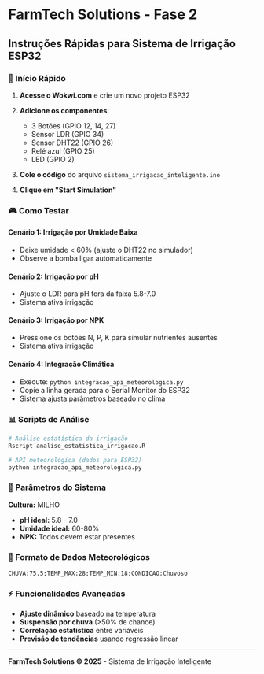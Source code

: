 # FarmTech Solutions - Fase 2
## Instruções Rápidas para Sistema de Irrigação ESP32

### 🚀 Início Rápido

1. **Acesse o Wokwi.com** e crie um novo projeto ESP32
2. **Adicione os componentes**:
   - 3 Botões (GPIO 12, 14, 27)
   - Sensor LDR (GPIO 34)
   - Sensor DHT22 (GPIO 26)
   - Relé azul (GPIO 25)
   - LED (GPIO 2)

3. **Cole o código** do arquivo `sistema_irrigacao_inteligente.ino`
4. **Clique em "Start Simulation"**

### 🎮 Como Testar

#### Cenário 1: Irrigação por Umidade Baixa
- Deixe umidade < 60% (ajuste o DHT22 no simulador)
- Observe a bomba ligar automaticamente

#### Cenário 2: Irrigação por pH
- Ajuste o LDR para pH fora da faixa 5.8-7.0
- Sistema ativa irrigação

#### Cenário 3: Irrigação por NPK
- Pressione os botões N, P, K para simular nutrientes ausentes
- Sistema ativa irrigação

#### Cenário 4: Integração Climática
- Execute: `python integracao_api_meteorologica.py`
- Copie a linha gerada para o Serial Monitor do ESP32
- Sistema ajusta parâmetros baseado no clima

### 📊 Scripts de Análise

```bash
# Análise estatística da irrigação
Rscript analise_estatistica_irrigacao.R

# API meteorológica (dados para ESP32)
python integracao_api_meteorologica.py
```

### 🔧 Parâmetros do Sistema

**Cultura:** MILHO
- **pH ideal:** 5.8 - 7.0
- **Umidade ideal:** 60-80%
- **NPK:** Todos devem estar presentes

### 📡 Formato de Dados Meteorológicos

```
CHUVA:75.5;TEMP_MAX:28;TEMP_MIN:18;CONDICAO:Chuvoso
```

### ⚡ Funcionalidades Avançadas

- **Ajuste dinâmico** baseado na temperatura
- **Suspensão por chuva** (>50% de chance)
- **Correlação estatística** entre variáveis
- **Previsão de tendências** usando regressão linear

---

**FarmTech Solutions © 2025** - Sistema de Irrigação Inteligente
